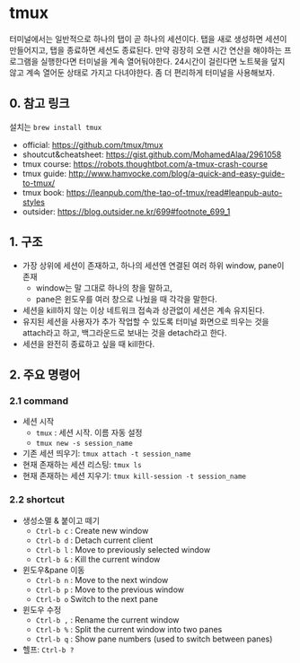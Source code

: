 # tmux

터미널에서는 일반적으로 하나의 탭이 곧 하나의 세션이다. 탭을 새로 생성하면 세션이 만들어지고, 탭을 종료하면 세션도 종료된다. 만약 굉장히 오랜 시간 연산을 해야하는 프로그램을 실행한다면 터미널을 계속 열어둬야한다. 24시간이 걸린다면 노트북을 덮지 않고 계속 열어둔 상태로 가지고 다녀야한다. 좀 더 편리하게 터미널을 사용해보자.

## 0. 참고 링크

설치는 `brew install tmux`

- official: https://github.com/tmux/tmux
- shoutcut&cheatsheet: https://gist.github.com/MohamedAlaa/2961058
- tmux course: https://robots.thoughtbot.com/a-tmux-crash-course
- tmux guide: http://www.hamvocke.com/blog/a-quick-and-easy-guide-to-tmux/
- tmux book: https://leanpub.com/the-tao-of-tmux/read#leanpub-auto-styles
- outsider: https://blog.outsider.ne.kr/699#footnote_699_1

## 1. 구조

- 가장 상위에 세션이 존재하고, 하나의 세션엔 연결된 여러 하위 window, pane이 존재
    + window는 말 그대로 하나의 창을 말하고,
    + pane은 윈도우를 여러 창으로 나눴을 때 각각을 말한다.
- 세션을 kill하지 않는 이상 네트워크 접속과 상관없이 세션은 계속 유지된다.
- 유지된 세션을 사용자가 추가 작업할 수 있도록 터미널 화면으로 띄우는 것을 attach라고 하고, 백그라운드로 보내는 것을 detach라고 한다.
- 세션을 완전히 종료하고 싶을 때 kill한다.

## 2. 주요 명령어

### 2.1 command

- 세션 시작
    + `tmux` : 세션 시작. 이름 자동 설정
    + `tmux new -s session_name`
- 기존 세션 띄우기: `tmux attach -t session_name`
- 현재 존재하는 세션 리스팅: `tmux ls`
- 현재 존재하는 세션 지우기: `tmux kill-session -t session_name`

### 2.2 shortcut

- 생성소멸 & 붙이고 떼기
    + `Ctrl-b c` : Create new window
    + `Ctrl-b d` : Detach current client
    + `Ctrl-b l` : Move to previously selected window
    + `Ctrl-b &` : Kill the current window
- 윈도우&pane 이동
    + `Ctrl-b n` : Move to the next window
    + `Ctrl-b p` : Move to the previous window
    + `Ctrl-b o` Switch to the next pane
- 윈도우 수정
    + `Ctrl-b ,` : Rename the current window
    + `Ctrl-b %` : Split the current window into two panes
    + `Ctrl-b q` : Show pane numbers (used to switch between panes)
- 헬프: `Ctrl-b ?`
